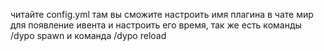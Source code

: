 читайте config.yml там вы сможите настроить имя плагина в чате мир для появление ивента и настроить его время, так же есть команды /dypo spawn и команда /dypo reload
